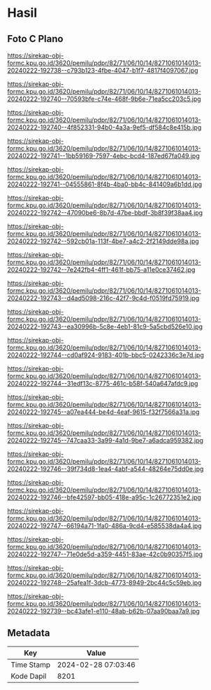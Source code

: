 # Hasil

## Foto C Plano

https://sirekap-obj-formc.kpu.go.id/3620/pemilu/pdpr/82/71/06/10/14/8271061014013-20240222-192738--c793b123-4fbe-4047-b1f7-4817f4097067.jpg

https://sirekap-obj-formc.kpu.go.id/3620/pemilu/pdpr/82/71/06/10/14/8271061014013-20240222-192740--70593bfe-c74e-468f-9b6e-71ea5cc203c5.jpg

https://sirekap-obj-formc.kpu.go.id/3620/pemilu/pdpr/82/71/06/10/14/8271061014013-20240222-192740--4f852331-94b0-4a3a-9ef5-df584c8e415b.jpg

https://sirekap-obj-formc.kpu.go.id/3620/pemilu/pdpr/82/71/06/10/14/8271061014013-20240222-192741--1bb59169-7597-4ebc-bcd4-187ed67fa049.jpg

https://sirekap-obj-formc.kpu.go.id/3620/pemilu/pdpr/82/71/06/10/14/8271061014013-20240222-192741--04555861-8f4b-4ba0-bb4c-841409a6b1dd.jpg

https://sirekap-obj-formc.kpu.go.id/3620/pemilu/pdpr/82/71/06/10/14/8271061014013-20240222-192742--47090be6-8b7d-47be-bbdf-3b8f39f38aa4.jpg

https://sirekap-obj-formc.kpu.go.id/3620/pemilu/pdpr/82/71/06/10/14/8271061014013-20240222-192742--592cb01a-113f-4be7-a4c2-2f2149dde98a.jpg

https://sirekap-obj-formc.kpu.go.id/3620/pemilu/pdpr/82/71/06/10/14/8271061014013-20240222-192742--7e242fb4-4ff1-461f-bb75-a11e0ce37462.jpg

https://sirekap-obj-formc.kpu.go.id/3620/pemilu/pdpr/82/71/06/10/14/8271061014013-20240222-192743--d4ad5098-216c-42f7-9c4d-f0519fd75919.jpg

https://sirekap-obj-formc.kpu.go.id/3620/pemilu/pdpr/82/71/06/10/14/8271061014013-20240222-192743--ea30996b-5c8e-4eb1-81c9-5a5cbd526e10.jpg

https://sirekap-obj-formc.kpu.go.id/3620/pemilu/pdpr/82/71/06/10/14/8271061014013-20240222-192744--cd0af924-9183-401b-bbc5-0242336c3e7d.jpg

https://sirekap-obj-formc.kpu.go.id/3620/pemilu/pdpr/82/71/06/10/14/8271061014013-20240222-192744--31edf13c-8775-461c-b58f-540a647afdc9.jpg

https://sirekap-obj-formc.kpu.go.id/3620/pemilu/pdpr/82/71/06/10/14/8271061014013-20240222-192745--a07ea444-be4d-4eaf-9615-f32f7566a31a.jpg

https://sirekap-obj-formc.kpu.go.id/3620/pemilu/pdpr/82/71/06/10/14/8271061014013-20240222-192745--747caa33-3a99-4a1d-9be7-a6adca959382.jpg

https://sirekap-obj-formc.kpu.go.id/3620/pemilu/pdpr/82/71/06/10/14/8271061014013-20240222-192746--39f734d8-1ea4-4abf-a544-48264e75dd0e.jpg

https://sirekap-obj-formc.kpu.go.id/3620/pemilu/pdpr/82/71/06/10/14/8271061014013-20240222-192746--bfe42597-bb05-418e-a95c-1c26772351e2.jpg

https://sirekap-obj-formc.kpu.go.id/3620/pemilu/pdpr/82/71/06/10/14/8271061014013-20240222-192747--66194a71-1fa0-486a-9cd4-e585538da4a4.jpg

https://sirekap-obj-formc.kpu.go.id/3620/pemilu/pdpr/82/71/06/10/14/8271061014013-20240222-192747--71e0de5d-a359-4451-83ae-42c0b90357f5.jpg

https://sirekap-obj-formc.kpu.go.id/3620/pemilu/pdpr/82/71/06/10/14/8271061014013-20240222-192748--25afea1f-3dcb-4773-8949-2bc44c5c59eb.jpg

https://sirekap-obj-formc.kpu.go.id/3620/pemilu/pdpr/82/71/06/10/14/8271061014013-20240222-192739--bc43afe1-e110-48ab-b62b-07aa90baa7a9.jpg


## Metadata

| Key        | Value               |
| ---------- | ------------------- |
| Time Stamp | 2024-02-28 07:03:46 |
| Kode Dapil | 8201                |



